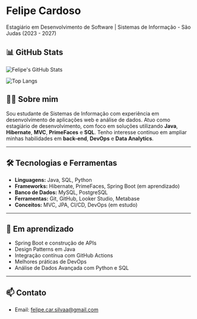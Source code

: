 # Felipe Cardoso

Estagiário em Desenvolvimento de Software | Sistemas de Informação - São Judas (2023 - 2027)

## 📊 GitHub Stats

![Felipe's GitHub Stats](https://github-readme-stats.vercel.app/api?username=felipeazr&show_icons=true&theme=tokyonight)

![Top Langs](https://github-readme-stats.vercel.app/api/top-langs/?username=felipeazr&layout=compact&theme=tokyonight)

## 👨‍💻 Sobre mim

Sou estudante de Sistemas de Informação com experiência em desenvolvimento de aplicações web e análise de dados. Atuo como estagiário de desenvolvimento, com foco em soluções utilizando **Java**, **Hibernate**, **MVC**, **PrimeFaces** e **SQL**. Tenho interesse contínuo em ampliar minhas habilidades em **back-end**, **DevOps** e **Data Analytics**.

---

## 🛠️ Tecnologias e Ferramentas

- **Linguagens:** Java, SQL, Python
- **Frameworks:** Hibernate, PrimeFaces, Spring Boot (em aprendizado)
- **Banco de Dados:** MySQL, PostgreSQL
- **Ferramentas:** Git, GitHub, Looker Studio, Metabase
- **Conceitos:** MVC, JPA, CI/CD, DevOps (em estudo)

---

## 🚀 Em aprendizado

- Spring Boot e construção de APIs
- Design Patterns em Java
- Integração contínua com GitHub Actions
- Melhores práticas de DevOps
- Análise de Dados Avançada com Python e SQL

---

## 📫 Contato

- Email: felipe.car.silvaa@gmail.com  
